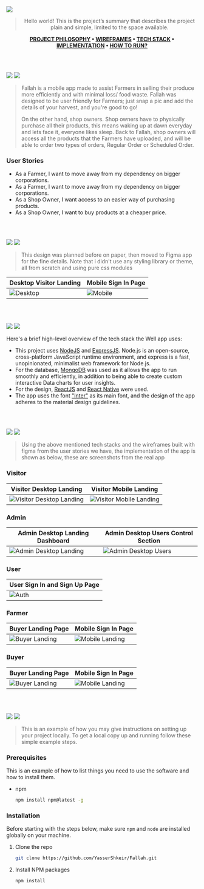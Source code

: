 <img src="./readme/title1.svg"/>

<div align="center">

> Hello world! This is the project’s summary that describes the project plain and simple, limited to the space available.

**[PROJECT PHILOSOPHY](https://github.com/YasserShkeir/Fallah/#user-content-#-project-philosophy) • [WIREFRAMES](https://github.com/YasserShkeir/Fallah/#user-content-#-wireframes) • [TECH STACK](https://github.com/YasserShkeir/Fallah/#user-content-#-tech-stack) • [IMPLEMENTATION](https://github.com/YasserShkeir/Fallah/#user-content-#-implementation) • [HOW TO RUN?](https://github.com/YasserShkeir/Fallah/#user-content-#-how-to-run)**

</div>

<br><br>

![](#-project-philosophy)
<img src="./readme/title2.svg" id="#-project-philosophy" />

> Fallah is a mobile app made to assist Farmers in selling their produce more efficiently and with minimal loss/ food waste. Fallah was designed to be user friendly for Farmers; just snap a pic and add the details of your harvest, and you're good to go!
>
> On the other hand, shop owners. Shop owners have to physically purchase all their products, this means waking up at dawn everyday and lets face it, everyone likes sleep. Back to Fallah, shop owners will access all the products that the Farmers have uploaded, and will be able to order two types of orders, Regular Order or Scheduled Order.

### User Stories

- As a Farmer, I want to move away from my dependency on bigger corporations.
- As a Farmer, I want to move away from my dependency on bigger corporations.
- As a Shop Owner, I want access to an easier way of purchasing products.
- As a Shop Owner, I want to buy products at a cheaper price.

<br><br>

![](#-wireframes)
<img src="./readme/title3.svg" id="#-wireframes" />

> This design was planned before on paper, then moved to Figma app for the fine details.
> Note that i didn't use any styling library or theme, all from scratch and using pure css modules

| Desktop Visitor Landing                        | Mobile Sign In Page                                |
| ---------------------------------------------- | -------------------------------------------------- |
| ![Desktop](./readme/demo/ProtoTypeVisitor.png) | ![Mobile](./readme/demo/ProtoTypeMobileSignin.png) |

<br><br>

![](#-tech-stack)
<img src="./readme/title4.svg" id="#-tech-stack" />

Here's a brief high-level overview of the tech stack the Well app uses:

- This project uses [NodeJS](https://nodejs.org/en/) and [ExpressJS](https://expressjs.com/). Node.js is an open-source, cross-platform JavaScript runtime environment, and express is a fast, unopinionated, minimalist web framework for Node.js.
- For the database, [MongoDB](https://www.mongodb.com/) was used as it allows the app to run smoothly and efficiently, in addition to being able to create custom interactive Data charts for user insights.
- For the design, [ReactJS](https://reactjs.org/) and [React Native](https://reactnative.dev/) were used.
- The app uses the font ["Inter"](https://fonts.google.com/specimen/Inter?query=inter) as its main font, and the design of the app adheres to the material design guidelines.

<br><br>

![](#-implementation)
<img src="./readme/title5.svg" id="#-implementation" />

> Using the above mentioned tech stacks and the wireframes built with figma from the user stories we have, the implementation of the app is shown as below, these are screenshots from the real app

### Visitor

| Visitor Desktop Landing                                      | Visitor Mobile Landing                                     |
| ------------------------------------------------------------ | ---------------------------------------------------------- |
| ![Visitor Desktop Landing](./readme/demo/DesktopVisitor.png) | ![Visitor Mobile Landing](./readme/demo/MobileVisitor.png) |

### Admin

| Admin Desktop Landing Dashboard                            | Admin Desktop Users Control Section                  |
| ---------------------------------------------------------- | ---------------------------------------------------- |
| ![Admin Desktop Landing](./readme/demo/AdminDashboard.png) | ![Admin Desktop Users](./readme/demo/AdminUsers.png) |

### User

| User Sign In and Sign Up Page            |
| ---------------------------------------- |
| ![Auth](./readme/demo/VisitorSignIn.png) |

### Farmer

| Buyer Landing Page                               | Mobile Sign In Page                                |
| ------------------------------------------------ | -------------------------------------------------- |
| ![Buyer Landing](./readme/demo/BuyerLanding.gif) | ![Mobile Landing](./readme/demo/VisitorSignIn.png) |

### Buyer

| Buyer Landing Page                               | Mobile Sign In Page                                |
| ------------------------------------------------ | -------------------------------------------------- |
| ![Buyer Landing](./readme/demo/BuyerLanding.gif) | ![Mobile Landing](./readme/demo/VisitorSignIn.png) |

<br><br>

![](#-how-to-run)
<img src="./readme/title6.svg" id="#-how-to-run" />

> This is an example of how you may give instructions on setting up your project locally.
> To get a local copy up and running follow these simple example steps.

### Prerequisites

This is an example of how to list things you need to use the software and how to install them.

- npm
  ```sh
  npm install npm@latest -g
  ```

### Installation

Before starting with the steps below, make sure `npm` and `node` are installed globally on your machine.

1. Clone the repo
   ```sh
   git clone https://github.com/YasserShkeir/Fallah.git
   ```
2. Install NPM packages
   ```sh
   npm install
   ```
